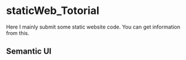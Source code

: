 # staticWeb_Totorial
Here I mainly submit some static website code. You can get information from this. 

## Semantic UI
